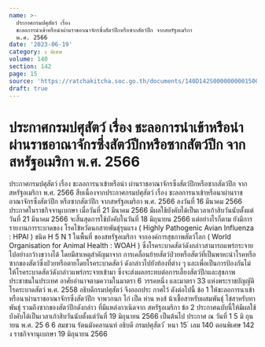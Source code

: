 ```yaml
---
name: >-
  ประกาศกรมปศุสัตว์ เรื่อง
  ชะลอการนำเข้าหรือนำผ่านราชอาณาจักรซึ่งสัตว์ปีกหรือซากสัตว์ปีก จากสหรัฐอเมริกา 
  พ.ศ. 2566
date: '2023-06-19'
category: ง พิเศษ
volume: 140
section: 142
page: 15
source: 'https://ratchakitcha.soc.go.th/documents/140D142S0000000001500.pdf'
draft: true
---
```


# ประกาศกรมปศุสัตว์ เรื่อง ชะลอการนำเข้าหรือนำผ่านราชอาณาจักรซึ่งสัตว์ปีกหรือซากสัตว์ปีก จากสหรัฐอเมริกา  พ.ศ. 2566

ประกาศกรมปศุสัตว์ เรื่อง ชะลอการนาเข้าหรือนำ ผ่านราชอาณาจักรซึ่งสัตว์ปีกหรือซากสัตว์ปีก จากสหรัฐอเมริกา พ.ศ. 2566 สืบเนื่องจากประกาศกรมปศุสัตว์ เรื่อง ชะลอการนาเข้าหรือนาผ่านราชอาณาจักรซึ่งสัตว์ปีก หรือซากสัตว์ปีก จากสหรัฐอเมริกา พ.ศ. 2566 ลงวันที่ 16 มีนาคม 2566 ประกาศในราชกิจจานุเบกษา เมื่อวันที่ 21 มีนาคม 2566 มีผลใช้บังคับได้เป็นเวลาเก้าสิบวันนับตั้งแต่วันที่ 21 มีนาคม 2566 จะสิ้นสุดการใช้บังคับในวันที่ 18 มิถุนายน 2566 แต่อย่างไรก็ตาม ยังมีการรายงานการระบาดของ โรคไข้หวัดนกสายพันธุ์รุนแรง ( Highly Pathogenic Avian Influenza : HPAI ) ชนิด H 5 N 1 ในพื้นที่ ของสหรัฐอเมริกา จากองค์การสุขภาพสัตว์โลก ( World Organisation for Animal Health : WOAH ) ซึ่งโรคระบาดสัตว์ดังกล่าวสามารถแพร่กระจายไปอย่างกว้างขวางได้ โดยมีสาเหตุสำคัญมาจาก การเคลื่อนย้ายสัตว์ป่วยหรือสัตว์ที่เป็นพาหะนำโรคหรือซากของสัตว์ซึ่งป่วยหรือตายโดยโรคระบาดสัตว์ ดังกล่าวไปยังท้องที่ต่าง ๆ และเพื่อเป็นการป้องกันไม่ให้โรคระบาดสัตว์ดังกล่าวแพร่กระจายเข้ามา ซึ่งจะส่งผลกระทบต่อการเลี้ยงสัตว์ปีกและสุขภาพประชาชนในประเทศ อาศัยอำนาจตามความในมาตรา 6 วรรคหนึ่ง และมาตรา 33 แห่งพระราชบัญญัติ โรคระบาดสัตว์ พ.ศ. 2558 อธิบดีกรมปศุสัตว์ จึงออกประ กาศไว้ ดังต่อไปนี้ ข้อ 1 ให้ชะลอการนาเข้าหรือนาผ่านราชอาณาจักรซึ่งสัตว์ปีก จาพวกนก ไก่ เป็ด ห่าน หงส์ น้าเชื้อสาหรับผสมพันธุ์ ไข่สาหรับทาพันธุ์ รวมถึงซากของสัตว์ปีกดังกล่าว ที่มีแหล่งกาเนิดจาก สหรัฐอเมริกา ข้อ 2 ประกาศฉบับนี้ให้มีผลใช้บังคับได้เป็นเวลาเก้าสิบวันนับตั้งแต่วันที่ 19 มิถุนายน 2566 เป็นต้นไป ประกาศ ณ วันที่ 1 5 มิ ถุนายน พ.ศ. 25 6 6 สมชวน รัตนมังคลานนท์ อธิบดี กรมปศุสัตว์ ้ หนา 15 ่ เลม 140 ตอนพิเศษ 142 ง ราชกิจจานุเบกษา 19 มิถุนายน 2566
